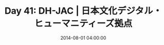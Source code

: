 ---
permalink: /jekyll/update/2014/08/01/day41
redirect_to: http://arounddh.elotroalex.com/jekyll/update/2014/08/01/day41
layout: post
title:  "Day 41: DH-JAC | 日本文化デジタル・ヒューマニティーズ拠点"
date:   2014-08-01 04:00:00
categories: jekyll update
---
